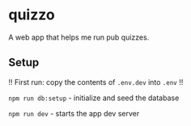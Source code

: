 # quizzo

A web app that helps me run pub quizzes.

## Setup

!! First run: copy the contents of `.env.dev` into `.env` !!

`npm run db:setup` - initialize and seed the database

`npm run dev` - starts the app dev server
